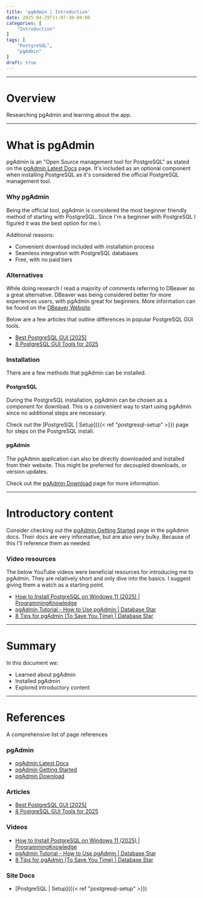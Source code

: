 ```yaml
---
title: 'pgAdmin | Introduction'
date: 2025-04-29T11:07:30-04:00
categories: [
    "Introduction"
]
tags: [
    "PostgreSQL",
    "pgAdmin"
]
draft: true
---
```


---

# Overview
Researching pgAdmin and learning about the app.

---

# What is pgAdmin
pgAdmin is an "Open Source management tool for PostgreSQL" as stated on the [pgAdmin Latest Docs](https://www.pgadmin.org/docs/pgadmin4/latest/index.html) page. It's included as an optional component when installing PostgreSQL as it's considered the official PostgreSQL management tool.

### Why pgAdmin
Being the official tool, pgAdmin is considered the most beginner friendly method of starting with PostgreSQL. Since I'm a beginner with PostgreSQL I figured it was the best option for me.\

Additional reasons:
- Convenient download included with installation process
- Seamless integration with PostgreSQL databases
- Free, with no paid tiers

### Alternatives
While doing research I read a majority of comments referring to DBeaver as a great alternative. DBeaver was being considered better for more experiences users, with pgAdmin great for beginners. More information can be found on the [DBeaver Website](https://dbeaver.io/).

Below are a few articles that outline differences in popular PostgreSQL GUI tools.
- [Best PostgreSQL GUI \[2025\]](https://scalegrid.io/blog/best-postgresql-gui/)
- [8 PostgreSQL GUI Tools for 2025](https://www.nimblechapps.com/blog/8-postgresql-gui-tools-for-2025)

### Installation
There are a few methods that pgAdmin can be installed.

#### PostgreSQL
During the PostgreSQL installation, pgAdmin can be chosen as a component for download. This is a convenient way to start using pgAdmin since no additional steps are necessary.

Check out the [PostgreSQL | Setup]({{< ref "postgresql-setup" >}}) page for steps on the PostgreSQL install.

#### pgAdmin
The pgAdmin application can also be directly downloaded and installed from their website. This might be preferred for decoupled downloads, or version updates.

Check out the [pgAdmin Download](https://www.pgadmin.org/download/) page for more information.

---

# Introductory content
Consider checking out the [pgAdmin Getting Started](https://www.pgadmin.org/docs/pgadmin4/latest/getting_started.html) page in the pgAdmin docs. Their docs are very informative, but are also very bulky. Because of this I'll reference them as needed.

### Video resources
The below YouTube videos were beneficial resources for introducing me to pgAdmin. They are relatively short and only dive into the basics. I suggest giving them a watch as a starting point.

- [How to Install PostgreSQL on Windows 11 (2025) | ProgrammingKnowledge](https://youtu.be/GpqJzWCcQXY?si=ASPkrid_iGvvOMCo)
- [pgAdmin Tutorial - How to Use pgAdmin | Database Star](https://youtu.be/WFT5MaZN6g4?si=pogijNMuaDmjA-cS)
- [8 Tips for pgAdmin (To Save You Time) | Database Star](https://youtu.be/PF1ikycEfj8?si=ReN6v1GDlZG_n8MQ)

---

# Summary
In this document we:
- Learned about pgAdmin
- Installed pgAdmin
- Explored introductory content

---

# References
A comprehensive list of page references

### pgAdmin
- [pgAdmin Latest Docs](https://www.pgadmin.org/docs/pgadmin4/latest/index.html)
- [pgAdmin Getting Started](https://www.pgadmin.org/docs/pgadmin4/latest/getting_started.html)
- [pgAdmin Download](https://www.pgadmin.org/download/)

### Articles
- [Best PostgreSQL GUI \[2025\]](https://scalegrid.io/blog/best-postgresql-gui/)
- [8 PostgreSQL GUI Tools for 2025](https://www.nimblechapps.com/blog/8-postgresql-gui-tools-for-2025)

### Videos
- [How to Install PostgreSQL on Windows 11 (2025) | ProgrammingKnowledge](https://youtu.be/GpqJzWCcQXY?si=ASPkrid_iGvvOMCo)
- [pgAdmin Tutorial - How to Use pgAdmin | Database Star](https://youtu.be/WFT5MaZN6g4?si=pogijNMuaDmjA-cS)
- [8 Tips for pgAdmin (To Save You Time) | Database Star](https://youtu.be/PF1ikycEfj8?si=ReN6v1GDlZG_n8MQ)

### Site Docs
- [PostgreSQL | Setup]({{< ref "postgresql-setup" >}})
